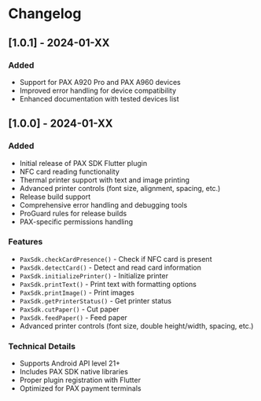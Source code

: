 # Changelog

## [1.0.1] - 2024-01-XX

### Added
- Support for PAX A920 Pro and PAX A960 devices
- Improved error handling for device compatibility
- Enhanced documentation with tested devices list

## [1.0.0] - 2024-01-XX

### Added
- Initial release of PAX SDK Flutter plugin
- NFC card reading functionality
- Thermal printer support with text and image printing
- Advanced printer controls (font size, alignment, spacing, etc.)
- Release build support
- Comprehensive error handling and debugging tools
- ProGuard rules for release builds
- PAX-specific permissions handling

### Features
- `PaxSdk.checkCardPresence()` - Check if NFC card is present
- `PaxSdk.detectCard()` - Detect and read card information
- `PaxSdk.initializePrinter()` - Initialize printer
- `PaxSdk.printText()` - Print text with formatting options
- `PaxSdk.printImage()` - Print images
- `PaxSdk.getPrinterStatus()` - Get printer status
- `PaxSdk.cutPaper()` - Cut paper
- `PaxSdk.feedPaper()` - Feed paper
- Advanced printer controls (font size, double height/width, spacing, etc.)

### Technical Details
- Supports Android API level 21+
- Includes PAX SDK native libraries
- Proper plugin registration with Flutter
- Optimized for PAX payment terminals 